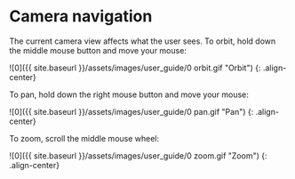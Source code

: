 # Camera navigation

The current camera view affects what the user sees. To orbit, hold down the middle mouse button and move your mouse:

![0]({{ site.baseurl }}/assets/images/user_guide/0 orbit.gif "Orbit")
{: .align-center}

To pan, hold down the right mouse button and move your mouse:

![0]({{ site.baseurl }}/assets/images/user_guide/0 pan.gif "Pan")
{: .align-center}

To zoom, scroll the middle mouse wheel:

![0]({{ site.baseurl }}/assets/images/user_guide/0 zoom.gif "Zoom")
{: .align-center}